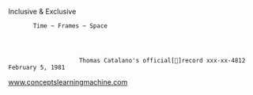 Inclusive & Exclusive

 
           Time ~ Frames ~ Space


                      
                    
                        Thomas Catalano's official[📀]record xxx-xx-4812 February 5, 1981
                          
                          
    
   
   
   
                          
www.conceptslearningmachine.com



